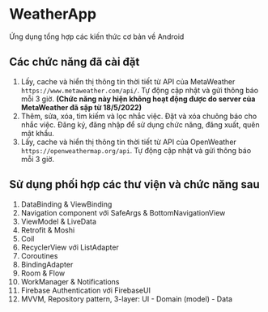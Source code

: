 # WeatherApp
Ứng dụng tổng hợp các kiến thức cơ bản về Android

## Các chức năng đã cài đặt
1. Lấy, cache và hiển thị thông tin thời tiết từ API của MetaWeather `https://www.metaweather.com/api/`. Tự động cập nhật và gửi thông báo mỗi 3 giờ. **(Chức năng này hiện không hoạt động được do server của MetaWeather đã sập từ 18/5/2022)**
2. Thêm, sửa, xóa, tìm kiếm và lọc nhắc việc. Đặt và xóa chuông báo cho nhắc việc. Đăng ký, đăng nhập để sử dụng chức năng, đăng xuất, quên mật khẩu.
3. Lấy, cache và hiển thị thông tin thời tiết từ API của OpenWeather `https://openweathermap.org/api`. Tự động cập nhật và gửi thông báo mỗi 3 giờ.

## Sử dụng phối hợp các thư viện và chức năng sau
1. DataBinding & ViewBinding
2. Navigation component với SafeArgs & BottomNavigationView
3. ViewModel & LiveData
4. Retrofit & Moshi
5. Coil
6. RecyclerView với ListAdapter
7. Coroutines
8. BindingAdapter
9. Room & Flow
10. WorkManager & Notifications
11. Firebase Authentication với FirebaseUI
12. MVVM, Repository pattern, 3-layer: UI - Domain (model) - Data